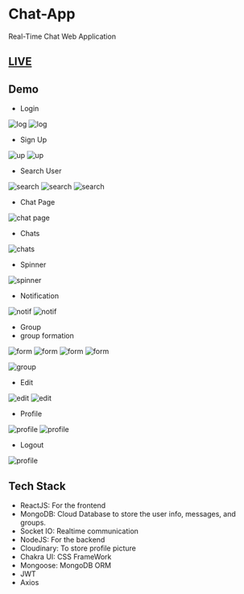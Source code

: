 # Chat-App
Real-Time Chat Web Application

## [LIVE](https://pigeonchat.onrender.com)

## Demo

* Login

![log](https://imgur.com/I13be8w.jpg)
![log](https://imgur.com/Ren4gtV.jpg)

* Sign Up

![up](https://imgur.com/ts4C3CY.jpg)
![up](https://imgur.com/GoAySc3.jpg)

* Search User

![search](https://imgur.com/boAeHau.jpg)
![search](https://imgur.com/bTHPVzM.jpg)
![search](https://imgur.com/UNFvy8r.jpg)

* Chat Page

![chat page](https://imgur.com/oNQUf7G.jpg)

* Chats

![chats](https://imgur.com/NxcBn97.jpg)

* Spinner

![spinner](https://imgur.com/IUWyvfk.jpg)

* Notification

![notif](https://imgur.com/mXnEYox.jpg)
![notif](https://imgur.com/BkK95jc.jpg)

* Group
* group formation

![form](https://imgur.com/6rH96Im.jpg)
![form](https://imgur.com/UlUlWTP.jpg)
![form](https://imgur.com/kggwC6w.jpg)
![form](https://imgur.com/uwoPdie.jpg)

![group](https://imgur.com/0mgt4cp.jpg)

* Edit

![edit](https://imgur.com/aWueljD.jpg)
![edit](https://imgur.com/hQMi182.jpg)

* Profile

![profile](https://imgur.com/eU3gsSK.jpg)
![profile](https://imgur.com/cdHU4va.jpg)

* Logout

![profile](https://imgur.com/eU3gsSK.jpg)


## Tech Stack
* ReactJS: For the frontend
* MongoDB: Cloud Database to store the user info, messages, and groups.
* Socket IO: Realtime communication
* NodeJS: For the backend
* Cloudinary: To store profile picture
* Chakra UI: CSS FrameWork
* Mongoose: MongoDB ORM  
* JWT
* Axios
